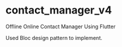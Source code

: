 # contact_manager_v4

Offline Online Contact Manager Using Flutter
 
Used Bloc design pattern to implement.
